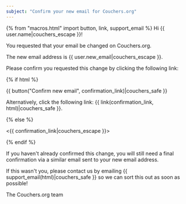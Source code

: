 ```yaml
---
subject: "Confirm your new email for Couchers.org"
---
```


{% from "macros.html" import button, link, support_email %}
Hi {{ user.name|couchers_escape }}!

You requested that your email be changed on Couchers.org.

The new email address is {{ user.new_email|couchers_escape }}.

Please confirm you requested this change by clicking the following link:

{% if html %}

{{ button("Confirm new email", confirmation_link)|couchers_safe }}

Alternatively, click the following link: {{ link(confirmation_link, html)|couchers_safe }}.

{% else %}

<{{ confirmation_link|couchers_escape }}>

{% endif %}

If you haven't already confirmed this change, you will still need a final confirmation via a similar email sent to your new email address.


If this wasn't you, please contact us by emailing {{ support_email(html)|couchers_safe }} so we can sort this out as soon as possible!

The Couchers.org team
